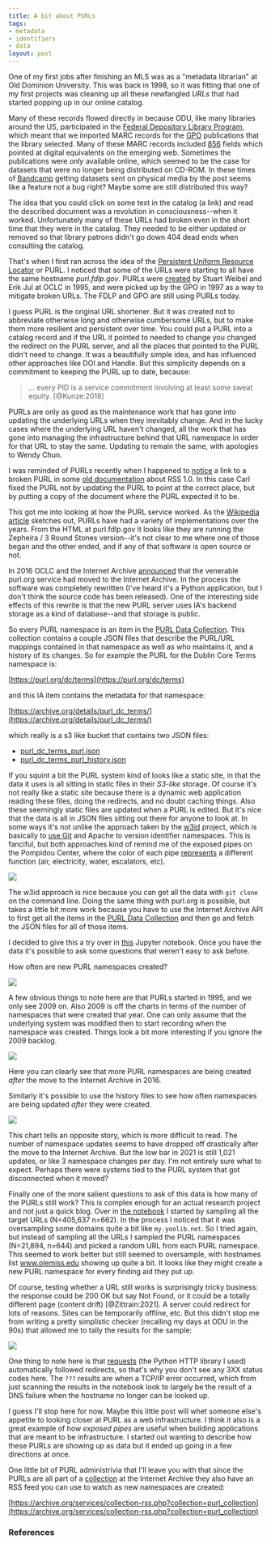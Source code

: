 ```yaml
---
title: A bit about PURLs
tags:
- metadata
- identifiers
- data
layout: post
---
```


One of my first jobs after finishing an MLS was as a "metadata librarian" at
Old Dominion University. This was back in 1998, so it was fitting that one of
my first projects was cleaning up all these newfangled *URLs* that had started
popping up in our online catalog.

Many of these records flowed directly in because ODU, like many libraries
around the US, participated in the [Federal Depository Library Program], which
meant that we imported MARC records for the [GPO] publications that the library
selected. Many of these MARC records included [856] fields which pointed at
digital equivalents on the emerging web. Sometimes the publications were *only*
available online, which seemed to be the case for datasets that were no longer
being distributed on CD-ROM. In these times of [Bandcamp](https://bandcamp.com)
getting datasets sent on physical media by the post seems like a feature not
a bug right? Maybe some are still distributed this way?

The idea that you could click on some text in the catalog (a link) and read the
described document was a revolution in consciousness--when it worked.
Unfortunately many of these URLs had broken even in the short time that they
were in the catalog. They needed to be either updated or removed so that
library patrons didn't go down 404 dead ends when consulting the catalog.

That's when I first ran across the idea of the [Persistent Uniform Resource
Locator] or PURL. I noticed that some of the URLs were starting to all have the
same hostname *purl.fdlp.gov*. PURLs were [created] by Stuart Weibel and Erik
Jul at OCLC in 1995, and were picked up by the GPO in 1997 as a way to mitigate
broken URLs. The FDLP and GPO are still using PURLs today.

I guess PURL is the original URL shortener. But it was created not to
abbreviate otherwise long and otherwise cumbersome URLs, but to make them more
resilient and persistent over time. You could put a PURL into a catalog record
and if the URL it pointed to needed to change you changed the redirect on the
PURL server, and all the places that pointed to the PURL didn't need to change.
It was a beautifully simple idea, and has influenced other approaches like DOI
and Handle. But this simplicity depends on a commitment to keeping the PURL up
to date, because:

> ... every PID is a service commitment involving at least some sweat equity.
[@Kunze:2018]

PURLs are only as good as the maintenance work that has gone into updating the
underlying URLs when they inevitably change. And in the lucky cases where the
underlying URL haven't changed, all the work that has gone into managing the
infrastructure behind that URL namespace in order for that URL to stay the
same. Updating to remain the same, with apologies to Wendy Chun.

I was reminded of PURLs recently when I happened to
[notice](https://twitter.com/edsu/status/1459502321822482437) a link to
a broken PURL in some [old documentation](https://web.resource.org/rss/1.0/)
about RSS 1.0. In this case Carl fixed the PURL not by updating the PURL to
point at the correct place, but by putting a copy of the document where the
PURL expected it to be.

This got me into looking at how the PURL service worked. As the [Wikipedia
article] sketches out, PURLs have had a variety of implementations over the
years. From the HTML at purl.fdlp.gov it looks like they are running the
Zepheira / 3 Round Stones version--it's not clear to me where one of those
began and the other ended, and if any of that software is open source or not.

In 2016 OCLC and the Internet Archive [announced] that the venerable purl.org
service had moved to the Internet Archive. In the process the software was
completely rewritten (I've heard it's a Python application, but I don't think
the source code has been released). One of the interesting side effects of this
rewrite is that the new PURL server uses IA's backend storage as a kind of
database--and that storage is public.

So every PURL namespace is an item in the [PURL Data Collection]. This
collection contains a couple JSON files that describe the PURL/URL mappings
contained in that namespace as well as who maintains it, and a history of its
changes. So for example the PURL for the Dublin Core Terms namespace is:

[https://purl.org/dc/terms](https://purl.org/dc/terms)

and this IA item contains the metadata for that namespace:

[https://archive.org/details/purl_dc_terms/](https://archive.org/details/purl_dc_terms/)

which really is a s3 like bucket that contains two JSON files:

* [purl_dc_terms_purl.json](https://ia601202.us.archive.org/34/items/purl_dc_terms/purl_dc_terms_purl.json)
* [purl_dc_terms_purl_history.json](https://ia601202.us.archive.org/34/items/purl_dc_terms/purl_dc_terms_purl_history.json)

If you squint a bit the PURL system kind of looks like a static site, in that
the data it uses is all sitting in static files in their *S3-like* storage. Of
course it's not really like a static site because there is a dynamic web
application reading these files, doing the redirects, and no doubt caching
things. Also these seemingly static files are updated when a PURL is edited.
But it's nice that the data is all in JSON files sitting out there for anyone
to look at. In some ways it's not unlike the approach taken by the [w3id]
project, which is basically to [use Git](https://github.com/perma-id/w3id.org)
and Apache to version identifier namespaces. This is fanciful, but both
approaches kind of remind me of the exposed pipes on the Pompidou Center, where
the color of each pipe [represents] a different function (air, electricity,
water, escalators, etc).

<a href="https://commons.wikimedia.org/wiki/File:Centre_Georges-Pompidou_34.jpg"><img src="/images/pompidou.jpg" class="img-responsive"></a>

The w3id approach is nice because you can get all the data with `git clone` on
the command line. Doing the same thing with purl.org is possible, but takes
a little bit more work because you have to use the Internet Archive API to
first get all the items in the [PURL Data Collection] and then go and fetch the
JSON files for all of those items.

I decided to give this a try over in [this] Jupyter notebook. Once you have the
data it's possible to ask some questions that weren't easy to ask before.

How often are new PURL namespaces created?

<img src="/images/purl-namespace-creation.png" class="img-responsive">

A few obvious things to note here are that PURLs started in 1995, and we only
see 2009 on. Also 2009 is off the charts in terms of the number of namespaces
that were created that year. One can only assume that the underlying system was
modified then to start recording when the namespace was created. Things look
a bit more interesting if you ignore the 2009 backlog.

<img src="/images/purl-namespace-creation2.png" class="img-responsive">

Here you can clearly see that more PURL namespaces are being created *after*
the move to the Internet Archive in 2016.

Similarly it's possible to use the history files to see how often namespaces
are being updated *after* they were created.

<img src="/images/purl-namespace-updates.png" class="img-responsive">

This chart tells an opposite story, which is more difficult to read. The
number of namespace updates seems to have dropped off drastically after the
move to the Internet Archive. But the low bar in 2021 is still 1,021 updates,
or like 3 namespace changes per day. I'm not entirely sure what to expect.
Perhaps there were systems tied to the PURL system that got disconnected when
it moved?

Finally one of the more salient questions to ask of this data is how many of
the PURLs still work? This is complex enough for an actual research project and
not just a quick blog. Over in [the notebook] I started by sampling all the
target URLs (N=405,637 n=662). In the process I noticed that it was
oversampling some domains quite a bit like `my.yoolib.net`. So I tried again,
but instead of sampling all the URLs I sampled the PURL namespaces (N=21,894,
n=644) and picked a random URL from each PURL namespace. This seemed to work
better but still seemed to oversample, with hostnames list www.olemiss.edu
showing up quite a bit. It looks like they might create a new PURL namespace
for every finding aid they put up.

Of course, testing whether a URL still works is surprisingly tricky business:
the response could be 200 OK but say Not Found, or it could be a totally
different page (content drift) [@Zittrain:2021]. A server could redirect for
lots of reasons. Sites can be temporarily offline, etc. But this didn't stop me
from writing a pretty simplistic checker (recalling my days at ODU in the 90s)
that allowed me to tally the results for the sample:

<img class="img-responsive" src="/images/purls-status-codes.png">

One thing to note here is that [requests] (the Python HTTP library I used)
automatically followed redirects, so that's why you don't see any 3XX status
codes here. The `???` results are when a TCP/IP error occurred, which from just
scanning the results in the notebook look to largely be the result of a DNS
failure when the hostname no longer can be looked up.

I guess I'll stop here for now. Maybe this little post will whet someone else's
appetite to looking closer at PURL as a web infrastructure. I think it also is
a great example of how *exposed pipes* are useful when building applications
that are meant to be infrastructure. I started out wanting to describe how
these PURLs are showing up as data but it ended up going in a few directions at
once.

One little bit of PURL administrivia that I'll leave you with that since the
PURLs are all part of a [collection] at the Internet Archive they also have an
RSS feed you can use to watch as new namespaces are created:

[https://archive.org/services/collection-rss.php?collection=purl_collection](https://archive.org/services/collection-rss.php?collection=purl_collection)

### References

[created]: https://library.oclc.org/digital/collection/p267701coll28/id/1839
[Federal Depository Library Program]: https://en.wikipedia.org/wiki/Federal_Depository_Library_Program
[GPO]: https://en.wikipedia.org/wiki/United_States_Government_Publishing_Office
[MARCIVE]: https://home.marcive.com/
[856]: https://www.oclc.org/bibformats/en/8xx/856.html
[Persistent Uniform Resource Locator]: https://en.wikipedia.org/wiki/Persistent_uniform_resource_locator
[Wikipedia article]: https://en.wikipedia.org/wiki/Persistent_uniform_resource_locator
[PURL Data Collection]: https://archive.org/details/purl_collection
[this]: https://github.com/edsu/notebooks/blob/master/PURL.ipynb
[the notebook]: https://github.com/edsu/notebooks/blob/master/PURL.ipynb
[announced]: https://cdm15003.contentdm.oclc.org/digital/collection/p15003coll6/id/660
[represents]: https://www.centrepompidou.fr/en/collections/our-building
[collection]: https://archive.org/details/purl_collection?sort=-addeddate
[RSS]: https://archive.org/services/collection-rss.php?collection=purl_collection
[requests]: https://docs.python-requests.org/en/master/index.html
[w3id]: https://github.com/perma-id/w3id.org
